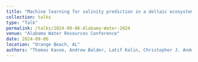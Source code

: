 ```yaml
---
title: "Machine learning for salinity prediction in a deltaic ecosystem: The Mobile–Tensaw Delta"
collection: talks
type: "Talk"
permalink: /talks/2024-09-06-Alabama-Water-2024
venue: "Alabama Water Resources Conference"
date: 2024-09-06
location: "Orange Beach, AL"
authors: "Thomas Kavoo, Andrew Balder, Latif Kalin, Christopher J. Anderson"
---
```

